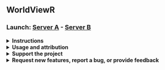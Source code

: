 ## WorldViewR
### Launch: <a href="http://44.230.157.126:3838" class="button">Server A</a> - <a href="http://54.68.18.107:3838" class="button">Server B</a>

<details>
    <summary><strong>Instructions</strong></summary>
    
    <br/>
    <a href="https://github.com/jcallura/jcallura.github.io/blob/gh_pages/WorldViewR_demo.gif">Show Visual Demo</a>
    <p>
    This application provides a point and click interface that allows users to quickly render interactive 3D elevation models. Draw a bounding box on the map, click the button to download elevation data, then navigate to the second tab to render, view, and modify the resulting 3D site model. Hover over the 3D model to view point elevations, click and drag to rotate, or scroll to zoom in and out. Models and raw data can be exported in various file formats for use with external software. WorldViewR is currently optimized for desktop use and some features may be unavailable on mobile devices.
    </p>
</details>

<details>
    <summary><strong>Usage and attribution</strong></summary>
    
    <br/>
    WorldViewR was built with the R programming language using the Shiny package. Elevations represent bare-earth terrain heights from open source terrain tiles (<a href="https://registry.opendata.aws/terrain-tiles/" class="button">terrain tile source</a>; <a href="https://github.com/tilezen/joerd/blob/master/docs/attribution.md" class="button">data source attribution</a>). Street map tiles are provided by OpenStreetMap contributors (<a href="https://www.openstreetmap.org/copyright">data source attribution</a>). To cite this program, please use:
    <p>
        Jonathan C. Callura (2021). WorldViewR: Interactive elevation mapping and 3D modeling program. Accessed at <a href="https://jcallura.github.io">https://jcallura.github.io</a>
    </p>
</details>   

<details>
    <summary><strong>Support the project</strong></summary>
        
    <br/>
        This open access program is free for all to use. Please note that performance may vary depending on traffic volume. If you would like to help offset server and maintenance costs, click the PayPal donate button below.
    <br/>
    <form action="https://www.paypal.com/donate" method="post" target="_top">
        <input type="hidden" name="business" value="9VBZZGE44GFSA" />
        <input type="hidden" name="item_name" value="WorldViewR Maintenance Costs" />
        <input type="hidden" name="currency_code" value="USD" />
        <input type="image" src="https://www.paypalobjects.com/en_US/i/btn/btn_donate_LG.gif" border="0" name="submit" title="PayPal - The safer, easier way to pay online!" alt="Donate with PayPal button" />
        <img alt="" border="0" src="https://www.paypal.com/en_US/i/scr/pixel.gif" width="1" height="1" />
    </form>
</details>

<details>
    <summary><strong>Request new features, report a bug, or provide feedback</strong></summary>
    
    <form id="fs-frm" name="simple-contact-form" accept-charset="utf-8" action="https://formspree.io/f/mzbknapj" method="post">
        <fieldset id="fs-frm-inputs">
            <label for="full-name">Name</label>
            <br>
            <input type="text" name="name" id="full-name" placeholder="Optional">
            <br>
            <label for="email-address">Email Address</label>
            <br>
            <input type="email" name="_replyto" id="email-address" placeholder="Optional">
            <br>
            <label for="message">Message</label>
            <br>
            <textarea rows="5" name="message" id="message" placeholder="Message" required=""></textarea>
            <input type="hidden" name="_subject" id="email-subject" value="Contact Form Submission">
        </fieldset>
        <input type="submit" value="Submit">
    </form>
</details>

